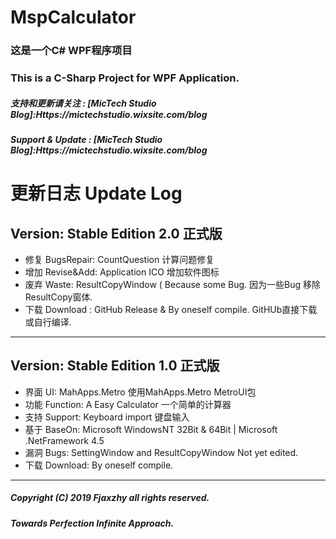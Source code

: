 # MspCalculator
### 这是一个C# WPF程序项目
### This is a C-Sharp Project for WPF Application.
##### 支持和更新请关注 : [MicTech Studio Blog]:Https://mictechstudio.wixsite.com/blog
##### Support & Update : [MicTech Studio Blog]:Https://mictechstudio.wixsite.com/blog

# 更新日志 Update Log

## Version: Stable Edition 2.0 正式版 
+ 修复 BugsRepair: CountQuestion 计算问题修复
+ 增加 Revise&Add: Application ICO  增加软件图标
+ 废弃 Waste:      ResultCopyWindow ( Because some Bug.  因为一些Bug 移除ResultCopy窗体.
+ 下载 Download :  GitHub Release & By oneself compile. GitHUb直接下载或自行编译.
-----------------------------
## Version: Stable Edition 1.0 正式版
+ 界面 UI:         MahApps.Metro  使用MahApps.Metro MetroUI包
+ 功能 Function:   A Easy Calculator 一个简单的计算器
+ 支持 Support:    Keyboard import  键盘输入
+ 基于 BaseOn:     Microsoft WindowsNT 32Bit & 64Bit | Microsoft .NetFramework 4.5
+ 漏洞 Bugs:       SettingWindow and ResultCopyWindow Not yet edited.
+ 下载 Download:   By oneself compile.
-----------------------------
##### Copyright (C) 2019 Fjaxzhy all rights reserved.
##### Towards Perfection Infinite Approach.
